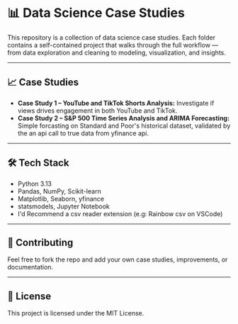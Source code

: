 # 📊 Data Science Case Studies

This repository is a collection of data science case studies. Each folder contains a self-contained project that walks through the full workflow — from data exploration and cleaning to modeling, visualization, and insights.

---

## 📈 Case Studies

- **Case Study 1 – YouTube and TikTok Shorts Analysis:** Investigate if views drives engagement in both YouTube and TikTok.
- **Case Study 2 – S&P 500 Time Series Analysis and ARIMA Forecasting:** Simple forcasting on Standard and Poor's historical dataset, validated by the an api call to true data from yfinance api.

---

## 🛠️ Tech Stack

- Python 3.13
- Pandas, NumPy, Scikit-learn
- Matplotlib, Seaborn, yfinance
- statsmodels, Jupyter Notebook
- I'd Recommend a csv reader extension (e.g: Rainbow csv on VSCode)

---

## 🤝 Contributing

Feel free to fork the repo and add your own case studies, improvements, or documentation.

---

## 📜 License

This project is licensed under the MIT License.
